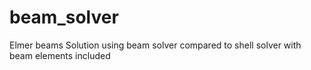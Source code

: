 # beam_solver
Elmer beams
Solution using beam solver compared to shell solver with beam elements included
